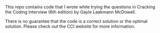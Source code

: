 This repo contains code that I wrote while trying the questions in Cracking the Coding Interview (6th edition) by Gayle Laakmann McDowell.

There is no guarantee that the code is a correct solution or the optimal solution. Please check out the CCI website for more information.

